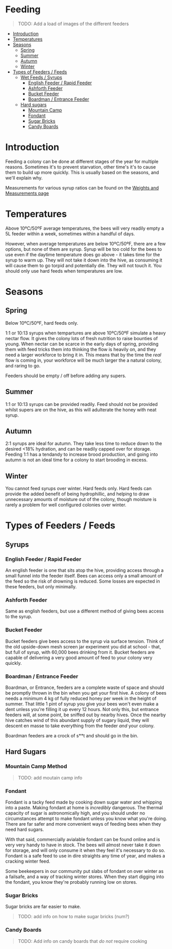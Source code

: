 # Feeding
> TODO: Add a load of images of the different feeders

* [Introduction](#introduction)
* [Temperatures](#temperatures)
* [Seasons](#seasons)
    * [Spring](#spring)
    * [Summer](#summer)
    * [Autumn](#autumn)
    * [Winter](#winter)
* [Types of Feeders / Feeds](#types-of-feeders--feeds)
    * [Wet Feeds / Syrups](#syrups)
        * [English Feeder / Rapid Feeder](#english-feeder--rapid-feeder)
        * [Ashforth Feeder](#ashforth-feeder)
        * [Bucket Feeder](#bucket-feeder)
        * [Boardman / Entrance Feeder](#boardman--entrance-feeder)
    * [Hard sugars](#hard-sugars)
        * [Mountain Camp](#mountain-camp-method)
        * [Fondant](#fondant)
        * [Sugar Bricks](#sugar-bricks)
        * [Candy Boards](#candy-boards)


# Introduction

Feeding a colony can be done at different stages of the year for multiple reasons. Sometimes it's to prevent starvation, other time's it's to cause them to build up more quickly. This is usually based on the seasons, and we'll explain why. 

Measurements for various syrup ratios can be found on the [Weights and Measurements page](/guides/weights_and_measurents)

# Temperatures

Above 10ºC/50ºF average temperatures, the bees will very readily empty a 5L feeder within a week, sometimes within a handful of days.

However, when average temperatures are below 10ºC/50ºF, there are a few options, but none of them are syrup. Syrup will be too cold for the bees to use even if the daytime temperature does go above - it takes time for the syrup to warm up. They will not take it down into the hive, as consuming it will cause them to go torpid and potentially die. They will not touch it. You should only use hard feeds when temperatures are low. 

# Seasons

## Spring

Below 10ºC/50ºF, hard feeds only.

1:1 or 10:13 syrups when tempartures are above 10ºC/50ºF simulate a heavy nectar flow. It gives the colony lots of fresh nutrition to raise bounties of young. When nectar can be scarce in the early days of spring, providing them with feed tricks them into thinking the flow is heavily on, and they need a larger workforce to bring it in. This means that by the time the *real* flow is coming in, your workforce will be much larger the a natural colony, and raring to go. 

Feeders should be empty / off before adding any supers.

## Summer

1:1 or 10:13 syrups can be provided readily. Feed should not be provided whilst supers are on the hive, as this will adulterate the honey with neat syrup.

## Autumn

2:1 syrups are ideal for autumn. They take less time to reduce down to the desired <18% hydration, and can be readily capped over for storage. Feeding 1:1 has a tendandy to increase brood production, and going into autumn is not an ideal time for a colony to start brooding in excess. 

## Winter

You cannot feed syrups over winter. Hard feeds only. Hard feeds can provide the added benefit of being hydrophillic, and helping to draw unnecessary amounts of moisture out of the colony, though moisture is rarely a problem for well configured colonies over winter.

# Types of Feeders / Feeds

## Syrups

### English Feeder / Rapid Feeder

An english feeder is one that sits atop the hive, providing access through a small funnel into the feeder itself. Bees can access only a small amount of the feed so the risk of drowning is reduced. Some losses are expected in these feeders, but only minimally.

### Ashforth Feeder

Same as english feeders, but use a different method of giving bees access to the syrup.

### Bucket Feeder

Bucket feeders give bees access to the syrup via surface tension. Think of the old upside-down mesh screen jar experiment you did at school - that, but full of syrup, with 60,000 bees drinking from it. Bucket feeders are capable of delivering a very good amount of feed to your colony very quickly.

### Boardman / Entrance Feeder

Boardman, or Entrance, feeders are a complete waste of space and should be promptly thrown in the bin when you get your first hive. A colony of bees needs a minimum 4 kg of fully reduced honey per week in the height of summer. That little 1 pint of syrup you give your bees won't even make a dent unless you're filling it up every 12 hours. Not only this, but entrance feeders will, at some point, be sniffed out by nearby hives. Once the nearby hive catches wind of this abundant supply of sugary liquid, they will descent en masse to take everything from the feeder *and* your colony. 

Boardman feeders are a crock of s**t and should go in the bin. 

## Hard Sugars

### Mountain Camp Method

> TODO: add moutain camp info

### Fondant

Fondant is a tacky feed made by cooking down sugar water and whipping into a paste. Making fondant at home is *incredibly* dangerous. The thermal capacity of sugar is astronomically high, and you should under no circumstances attempt to make fondant unless you know what you're doing. There are far safer and more convenient ways of feeding bees when they need hard sugars.

With that said, commercially avialable fondant can be found online and is very very handy to have in stock. The bees will almost never take it down for storage, and will only consume it when they feel it's necessary to do so. Fondant is a safe feed to use in dire straights any time of year, and makes a cracking winter feed.

Some beekeepers in our community put slabs of fondant on over winter as a failsafe, and a way of tracking winter stores. When they start digging into the fondant, you know they're probably running low on stores.

### Sugar Bricks

Sugar bricks are far easier to make. 

> TODO: add info on how to make sugar bricks (num?)

### Candy Boards

> TODO: Add info on candy boards that *do not* require cooking